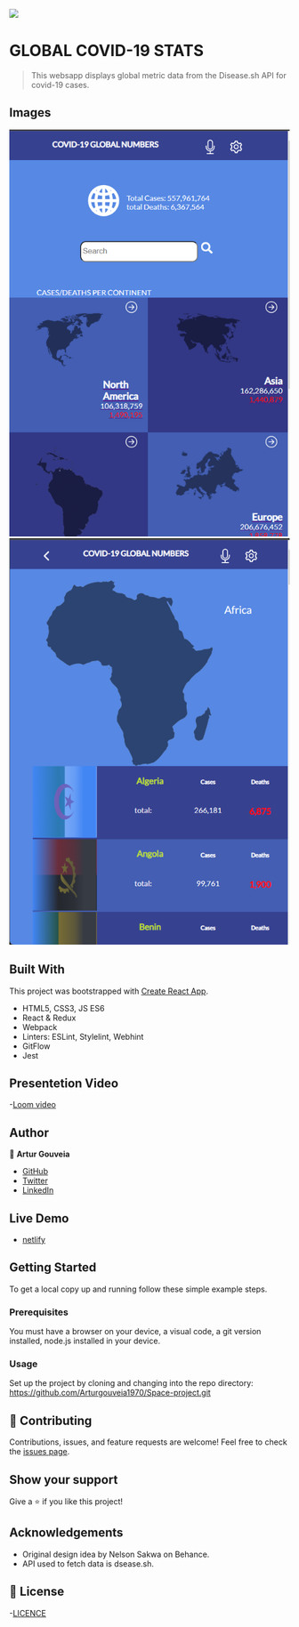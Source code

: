 ![](https://img.shields.io/badge/Microverse-blueviolet)

# GLOBAL COVID-19 STATS

> This websapp displays global metric data from the Disease.sh API for covid-19 cases.

## Images

![Home page](./src/images/home-page.png)
![Home page](./src/images/mobileHomePage.png)


## Built With

This project was bootstrapped with [Create React App](https://github.com/facebook/create-react-app).
- HTML5, CSS3, JS ES6
- React & Redux
- Webpack
- Linters: ESLint, Stylelint, Webhint
- GitFlow
- Jest

## Presentetion Video

-[Loom video](https://www.loom.com/share/8156a8734fb640c0803d4861db253ac7
)

## Author

👤 **Artur Gouveia**

- [GitHub](https://github.com/Arturgouveia1970)
- [Twitter](https://twitter.com/@arturgouveia10)
- [LinkedIn](https://www.linkedin.com/in/artur-gouveia-323868197/)

## Live Demo
- [netlify](https://global-covid-19-numbers.netlify.app/)
   
## Getting Started

To get a local copy up and running follow these simple example steps.

### Prerequisites

You must have a browser on your device, a visual code, a git version installed, node.js installed in your device.

### Usage

Set up the project by cloning and changing into the repo directory:
https://github.com/Arturgouveia1970/Space-project.git


## 🤝 Contributing

Contributions, issues, and feature requests are welcome!
Feel free to check the [issues page](../../issues/).

## Show your support

Give a ⭐️ if you like this project!

## Acknowledgements

- Original design idea by Nelson Sakwa on Behance.
- API used to fetch data is dsease.sh.

## 📝 License

-[LICENCE](./LICENSE)
